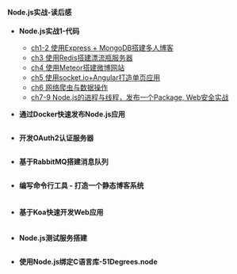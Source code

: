 #### Node.js实战-读后感

* **Node.js实战1-代码**
  * [ch1-2 使用Express + MongoDB搭建多人博客](https://github.com/nswbmw/N-blog)
  * [ch3 使用Redis搭建漂流瓶服务器 ](https://github.com/nswbmw/N-drifter) 
  * [ch4 使用Meteor搭建微博网站 ](https://github.com/nswbmw/N-weibo) 
  * [ch5 使用socket.io+Angular打造单页应用 ](https://github.com/island205/technode-tutorial) 
  * [ch6 网络爬虫与数据操作 ](https://github.com/leizongmin/book-crawler-mysql-cron) 
  *  [ch7-9  Node.js的进程与线程，发布一个Package, Web安全实战 ](https://github.com/DoubleSpout/threadAndPackage)

* **通过Docker快速发布Node.js应用**

```js

```

* **开发OAuth2认证服务器**

```js

```

* **基于RabbitMQ搭建消息队列**

```js

```

* **编写命令行工具 - 打造一个静态博客系统**

```js

```

* #### **基于Koa快速开发Web应用**

```js

```

* **Node.js测试服务搭建**

```js

```

* **使用Node.js绑定C语言库-51Degrees.node**

```js

```



